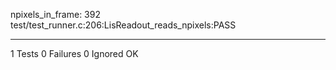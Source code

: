 npixels_in_frame: 392
test/test_runner.c:206:LisReadout_reads_npixels:PASS

-----------------------
1 Tests 0 Failures 0 Ignored 
OK
